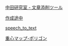 [中田研究室 - 文章添削ツール](https://naohiro701.github.io/others/checker.html)

[作成途中](https://naohiro701.github.io/electricity/main.html)

[speech_to_text](https://naohiro701.github.io/others/speech_to_text.html)

[重心マップ-ポリゴン](https://www.google.com/maps/d/u/0/edit?mid=1PW4yP7OXgIi6t02e8sAYZMT5VnOSeOA&usp=sharing)
